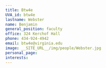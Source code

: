 ```yaml
---
title: Btw4e
UVA_id: btw4e
lastname: Webster
name: Benjamin
general_position: faculty
office: 324 Kerchof Hall
phone: 434-924-4942
email: btw4e@virginia.edu
image: __SITE_URL__/img/people/Webster.jpg
personal_page: 
interests: 
---
```


